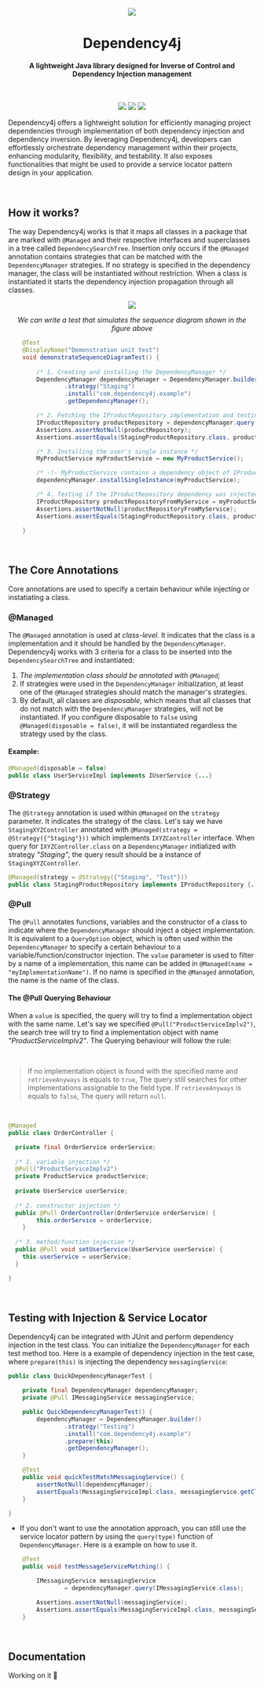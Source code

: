 
<p align="center">
  <img src="https://i.imgur.com/OE3AM94.png"/>
</p>

<h1 align="center">Dependency4j</h1>
<h4 align="center">A lightweight Java library designed for Inverse of Control and Dependency Injection management</h3>

<br>

<p align="center">
  <img src="https://img.shields.io/badge/DEPENDENCY4J%20%20-1.0_SNAPSHOT-purple"/>
  <img src="https://github.com/daviddev16/dependency4j/actions/workflows/maven-testing.yml/badge.svg"/>
  <img src="https://img.shields.io/badge/Java%20%20-17.0.10-orange"/>
</p>


Dependency4j offers a lightweight solution for efficiently managing project dependencies through 
implementation of both dependency injection and dependency inversion. By leveraging Dependency4j, 
developers can effortlessly orchestrate dependency management within their projects, enhancing 
modularity, flexibility, and testability. It also exposes functionalities that might be used to
provide a service locator pattern design in your application.

<br>

## How it works?

The way Dependency4j works is that it maps all classes in a package that are marked with `@Managed`
and their respective interfaces and superclasses in a tree called `DependencySearchTree`. Insertion 
only occurs if the `@Managed` annotation contains strategies that can be matched with the `DependencyManager` 
strategies. If no strategy is specified in the dependency manager, the class will be instantiated
without restriction. When a class is instantiated it starts the dependency injection propagation through
all classes.

<p align="center">
  <img src="https://i.imgur.com/elwZ4uk.png"/>
</p>

<p align="center"><i>We can write a test that simulates the sequence diagram shown in the figure above</i></p> 

````java
    @Test
    @DisplayName("Demonstration unit test")
    void demonstrateSequenceDiagramTest() {
        
        /* 1. Creating and installing the DependencyManager */
        DependencyManager dependencyManager = DependencyManager.builder()
                .strategy("Staging")
                .install("com.dependency4j.example")
                .getDependencyManager();

        /* 2. Fetching the IProductRepository implementation and testing */
        IProductRepository productRepository = dependencyManager.query(IProductRepository.class);
        Assertions.assertNotNull(productRepository);
        Assertions.assertEquals(StagingProductRepository.class, productRepository.getClass());

        /* 3. Installing the user's single instance */
        MyProductService myProductService = new MyProductService();

        /* -!- MyProductService contains a dependency object of IProductRepository, we should test it later  -!- */
        dependencyManager.installSingleInstance(myProductService);

        /* 4. Testing if the IProductRepository dependency was injected in MyProductService instance */
        IProductRepository productRepositoryFromMyService = myProductService.getProductRepository();
        Assertions.assertNotNull(productRepositoryFromMyService);
        Assertions.assertEquals(StagingProductRepository.class, productRepositoryFromMyService.getClass());

    }
````

<br>

## The Core Annotations

Core annotations are used to specify a certain behaviour while injecting or instatiating a class.

### **@Managed**

The `@Managed` annotation is used at _class-level_. It indicates that the class is a implementation and it
should be handled by the `DependencyManager`. Dependency4j works with 3 criteria for a class to be inserted 
into the `DependencySearchTree` and instantiated:

1. _The implementation class should be annotated with `@Managed`;_
2. If strategies were used in the `DependencyManager` initialization,
   at least one of the `@Managed` strategies should match the manager's strategies.
3. By default, all classes are _disposable_, which means that all classes that do not
   match with the `DependencyManager` strategies, will not be instantiated. If you configure
   disposable to `false` using `@Managed(disposable = false)`, it will be instantiated regardless
   the strategy used by the class.

#### Example:

````java
@Managed(disposable = false)
public class UserServiceImpl implements IUserService {...}
````

### **@Strategy**

The `@Strategy` annotation is used within `@Managed` on the `strategy` parameter. It indicates 
the strategy of the class. Let's say we have `StagingXYZController` annotated with 
`@Managed(strategy = @Strategy({"Staging"}))` which implements `IXYZController` interface. When 
query for `IXYZController.class` on a `DependencyManager` initialized with strategy *"Staging"*,
the query result should be a instance of `StagingXYZController`.

````java
@Managed(strategy = @Strategy({"Staging", "Test"}))
public class StagingProductRepository implements IProductRepository {...}
````

### **@Pull**

The `@Pull` annotates functions, variables and the constructor of a class to indicate where the 
`DependencyManager` should inject a object implementation. It is equivalent to a `QueryOption` 
object, which is often used within the `DependencyManager` to specify a certain behaviour to a 
variable/function/constructor injection. The `value` parameter is used to filter by a name of a 
implementation, this name can be added in `@Managed(name = "myImplementationName")`. If no name
is specified in the `@Managed` annotation, the name is the name of the class.

#### The @Pull Querying Behaviour

When a `value` is specified, the query will try to find a implementation object with the same name.
Let's say we specified `@Pull("ProductServiceImplv2")`, the search tree will try to find a implementation
object with name *"ProductServiceImplv2"*. The Querying behaviour will follow the rule:

<br>

> If no implementation object is found with the specified name and `retrieveAnyways` is equals to `true`,
> The query still searches for other implementations assignable to the field type. If `retrieveAnyways`
> is equals to `false`, The query will return `null`.

<br>

````java
@Managed
public class OrderController {

  private final OrderService orderService;
	
  /* 1. variable injection */
  @Pull("ProductServiceImplv2")
  private ProductService productService;
	
  private UserService userService;
	
  /* 2. constructor injection */
  public @Pull OrderController(OrderService orderService) {
		this.orderService = orderService;
	}
	
  /* 3. method/function injection */
  public @Pull void setUserService(UserService userService) {
    this.userService = userService;
  }

}
````
<br>

## Testing with Injection & Service Locator

Dependency4j can be integrated with JUnit and perform dependency injection in the test class.
You can initialize the `DependencyManager` for each test method too. Here is a example
of dependency injection in the test case, where `prepare(this)` is injecting the dependency 
`messagingService`:

```java
public class QuickDependencyManagerTest {

    private final DependencyManager dependencyManager;
    private @Pull IMessagingService messagingService;

    public QuickDependencyManagerTest() {
        dependencyManager = DependencyManager.builder()
                .strategy("Testing")
                .install("com.dependency4j.example")
                .prepare(this)
                .getDependencyManager();
    }

    @Test
    public void quickTestMatchMessagingService() {
        assertNotNull(dependencyManager);
        assertEquals(MessagingServiceImpl.class, messagingService.getClass());
    }

}
```
- If you don't want to use the annotation approach, you can still use the service locator pattern
by using the `query(type)` function of `DependencyManager`. Here is a example on how to use it.
```java
    @Test
    public void testMessageServiceMatching() {

        IMessagingService messagingService
                = dependencyManager.query(IMessagingService.class);

        Assertions.assertNotNull(messagingService);
        Assertions.assertEquals(MessagingServiceImpl.class, messagingService.getClass());
    }
```
<br>

## Documentation

Working on it 🧐


